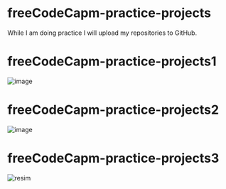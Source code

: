 # freeCodeCapm-practice-projects
While I am doing practice I will upload my repositories to GitHub.

# freeCodeCapm-practice-projects1

![image](https://github.com/Umudvarr/freeCodeCapm-practice-projects/assets/126266744/a716e393-2d41-412e-9eb2-db3a0e5c5d6f)

# freeCodeCapm-practice-projects2

![image](https://github.com/Umudvarr/freeCodeCapm-practice-projects/assets/126266744/49ffd835-f55d-4c29-a54d-b30b19416e8a)

# freeCodeCapm-practice-projects3

![resim](https://github.com/Umudvarr/freeCodeCapm-practice-projects/assets/126266744/e6a20cf5-09a6-4a77-81b6-00f8f0625328)
